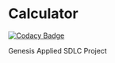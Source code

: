 # Calculator

[![Codacy Badge](https://api.codacy.com/project/badge/Grade/2ec8f5de91804f54a8015712406ee59d)](https://app.codacy.com/gh/99002462/Calculator?utm_source=github.com&utm_medium=referral&utm_content=99002462/Calculator&utm_campaign=Badge_Grade_Settings)

Genesis Applied SDLC Project
